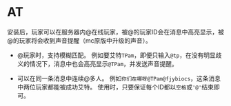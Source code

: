 # AT
安装后，玩家可以在服务器内@在线玩家，被@的玩家ID会在消息中高亮显示，被@的玩家将会收到声音提醒（mc原版中升级的声音）。

+ @玩家时，支持模糊匹配。
例如要艾特`TPam`，即便只输入`@tp`，在没有明显歧义的情况下，消息中也会高亮显示`@TPam`，并发送声音提醒。

+ 可以在同一条消息中连续@多人。
例如`你们在哪呀@TPam@fjybiocs`，这条消息中两位玩家都能被成功艾特。
使用时，只要保证每个ID都以`空格`或`'@'`结束即可。
